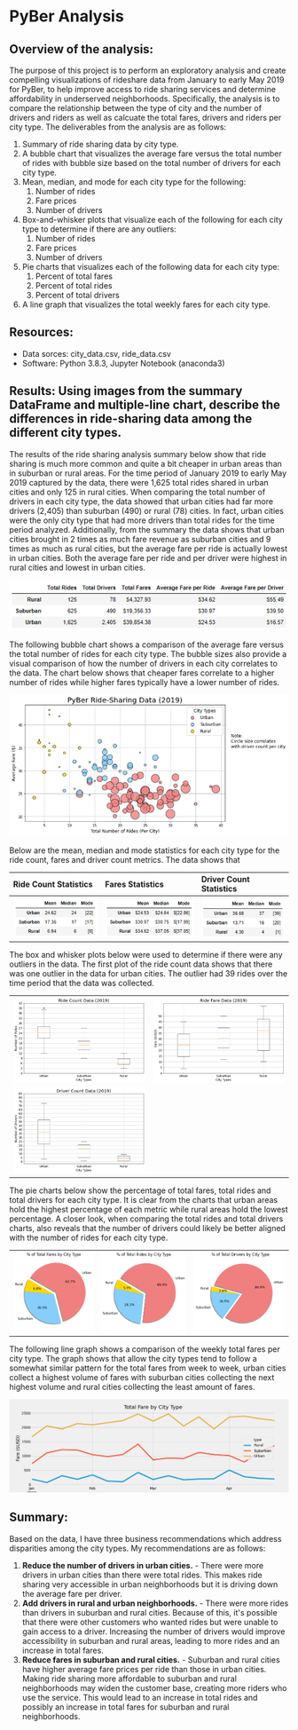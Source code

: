 # PyBer Analysis

## Overview of the analysis:

The purpose of this project is to perform an exploratory analysis and create compelling visualizations of rideshare data from January to early May 2019 for PyBer, to help improve access to ride sharing services and determine affordability in underserved neighborhoods.  Specifically, the analysis is to compare the relationship between the type of city and the number of drivers and riders as well as calcuate the total fares, drivers and riders per city type.  The deliverables from the analysis are as follows:

   1. Summary of ride sharing data by city type.
   2. A bubble chart that visualizes the average fare versus the total number of rides with bubble size based on the total number of drivers for each city type.
   3. Mean, median, and mode for each city type for the following:
        1. Number of rides
        2. Fare prices
        3. Number of drivers
   4. Box-and-whisker plots that visualize each of the following for each city type to determine if there are any outliers:
        1. Number of rides
        2. Fare prices
        3. Number of drivers
   5. Pie charts that visualizes each of the following data for each city type:
        1. Percent of total fares
        2. Percent of total rides
        3. Percent of total drivers
   6. A line graph that visualizes the total weekly fares for each city type. 

## Resources:
* Data sorces: city_data.csv, ride_data.csv
* Software: Python 3.8.3, Jupyter Notebook (anaconda3)

## Results: Using images from the summary DataFrame and multiple-line chart, describe the differences in ride-sharing data among the different city types.

The results of the ride sharing analysis summary below show that ride sharing is much more common and quite a bit cheaper in urban areas than in suburban or rural areas.  For the time period of January 2019 to early May 2019 captured by the data, there were 1,625 total rides shared in urban cities and only 125 in rural cities.  When comparing the total number of drivers in each city type, the data showed that urban cities had far more drivers (2,405) than suburban (490) or rural (78) cities.  In fact, urban cities were the only city type that had more drivers than total rides for the time period analyzed.  Additionally, from the summary the data shows that urban cities brought in 2 times as much fare revenue as suburban cities and 9 times as much as rural cities, but the average fare per ride is actually lowest in urban cities.  Both the average fare per ride and per driver were highest in rural cities and lowest in urban cities.

![Ride_Sharing_Summary](Analysis/Summary.png)

The following bubble chart shows a comparison of the average fare versus the total number of rides for each city type.  The bubble sizes also provide a visual comparison of how the number of drivers in each city correlates to the data.  The chart below shows that cheaper fares correlate to a higher number of rides while higher fares typically have a lower number of rides.  

![Bubbble_chart](Analysis/Fig1.png)

Below are the mean, median and mode statistics for each city type for the ride count, fares and driver count metrics.  The data shows that  

| Ride Count Statistics  | Fares Statistics |  Driver Count Statistics |
|:----|:----|:----|
| ![Ride_Count_stats](Analysis/Ride_Count_Stats.png) | ![Fares_stats](Analysis/Fare_Stats.png) | ![Drivers_stats](Analysis/Driver_Stats.png)

The box and whisker plots below were used to determine if there were any outliers in the data.  The first plot of the ride count data shows that there was one outlier in the data for urban cities.  The outlier had 39 rides over the time period that the data was collected.

|  |  |
|:----|:----|
| ![Total_Fares Stats](Analysis/Fig2.png) | ![Total_Rides_Stats](Analysis/Fig3.png) |
| ![Total_Drivers_Stats](Analysis/Fig4.png) | |

The pie charts below show the percentage of total fares, total rides and total drivers for each city type.  It is clear from the charts that urban areas hold the highest percentage of each metric while rural areas hold the lowest percentage.  A closer look, when comparing the total rides and total drivers charts, also reveals that the number of drivers could likely be better aligned with the number of rides for each city type.

|  |  |   |
|:----|:----|:----|
| ![Total_Fares Pie](Analysis/Fig5.png) | ![Total_Rides_Pie](Analysis/Fig6.png) | ![Total_Drivers_Pie](Analysis/Fig7.png) |

The following line graph shows a comparison of the weekly total fares per city type.  The graph shows that allow the city types tend to follow a somewhat similar pattern for the total fares from week to week, urban cities collect a highest volume of fares with suburban cities collecting the next highest volume and rural cities collecting the least amount of fares. 

![Weekly_Fares Chart](Analysis/Fig8.png)


## Summary:

Based on the data, I have three business recommendations which address disparities among the city types.  My recommendations are as follows:

  1. **Reduce the number of drivers in urban cities.** - There were more drivers in urban cities than there were total rides.  This makes ride sharing very accessible in urban neighborhoods but it is driving down the average fare per driver.
  2. **Add drivers in rural and urban neighborhoods.** - There were more rides than drivers in suburban and rural cities.  Because of this, it's possible that there were other customers who wanted rides but were unable to gain access to a driver.  Increasing the number of drivers would improve accessibility in suburban and rural areas, leading to more rides and an increase in total fares.
  3. **Reduce fares in suburban and rural cities.** - Suburban and rural cities have higher average fare prices per ride than those in urban cities.  Making ride sharing more affordable to suburban and rural neighborhoods may widen the customer base, creating more riders who use the service.  This would lead to an increase in total rides and possibly an increase in total fares for suburban and rural neighborhoods.
  
